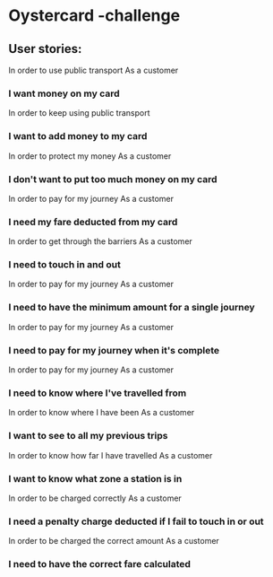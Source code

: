 # Oystercard -challenge

## User stories:

In order to use public transport
As a customer
### I want money on my card

In order to keep using public transport
### I want to add money to my card

In order to protect my money
As a customer
### I don't want to put too much money on my card

In order to pay for my journey
As a customer
### I need my fare deducted from my card

In order to get through the barriers
As a customer
### I need to touch in and out

In order to pay for my journey
As a customer
### I need to have the minimum amount for a single journey

In order to pay for my journey
As a customer
### I need to pay for my journey when it's complete

In order to pay for my journey
As a customer
### I need to know where I've travelled from

In order to know where I have been
As a customer
### I want to see to all my previous trips

In order to know how far I have travelled
As a customer
### I want to know what zone a station is in

In order to be charged correctly
As a customer
### I need a penalty charge deducted if I fail to touch in or out

In order to be charged the correct amount
As a customer
### I need to have the correct fare calculated  

